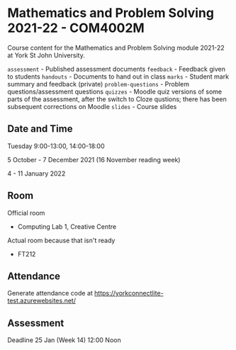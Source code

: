 # Mathematics and Problem Solving 2021-22 - COM4002M

Course content for the Mathematics and Problem Solving module 2021-22 at York St John University. 

`assessment` - Published assessment documents
`feedback` - Feedback given to students
`handouts` - Documents to hand out in class
`marks` - Student mark summary and feedback (private)
`problem-questions` - Problem questions/assessment questions
`quizzes` - Moodle quiz versions of some parts of the assessment, after the switch to Cloze qustions; there has been subsequent corrections on Moodle
`slides` - Course slides

## Date and Time

Tuesday 9:00-13:00, 14:00-18:00

5 October - 7 December 2021 (16 November reading week)

4 - 11 January 2022

## Room

Official room

* Computing Lab 1, Creative Centre

Actual room because that isn't ready

* FT212

## Attendance

Generate attendance code at https://yorkconnectlite-test.azurewebsites.net/

## Assessment

Deadline 25 Jan (Week 14) 12:00 Noon
